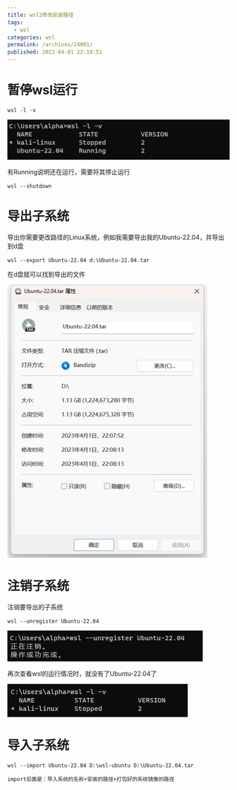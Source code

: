 ```yaml
---
title: wsl2修改安装路径
tags: 
  - wsl
categories: wsl
permalink: /archives/24001/
published: 2023-04-01 22:19:51
---
```

# 暂停wsl运行

```shell
wsl -l -v
```

![img](./images/1680358141230-07d18df0-c441-43d1-9951-9fe56b4663d3.png)

有Running说明还在运行，需要将其停止运行

```shell
wsl --shutdown
```

# 导出子系统

导出你需要更改路径的Linux系统，例如我需要导出我的Ubuntu-22.04，并导出到d盘

```shell
wsl --export Ubuntu-22.04 d:\Ubuntu-22.04.tar
```

在d盘就可以找到导出的文件

![img](./images/1680358361458-bf62477b-e191-4270-af71-d678d58e7209.png)

# 注销子系统

注销要导出的子系统

```shell
wsl --unregister Ubuntu-22.04
```

![img](./images/1680358448132-bd7d062d-9df2-4212-a89c-69ab04cbf966.png)

再次查看wsl的运行情况时，就没有了Ubuntu-22.04了

![img](./images/1680358519243-2dfec0eb-623c-47de-84b6-5b4863756fb6.png)

# 导入子系统

```shell
wsl --import Ubuntu-22.04 D:\wsl-ubuntu D:\Ubuntu-22.04.tar
```

`import后面是：导入系统的名称+安装的路径+打包好的系统镜像的路径`
